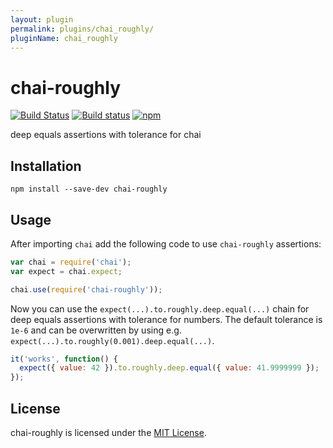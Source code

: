 ```yaml
---
layout: plugin
permalink: plugins/chai_roughly/
pluginName: chai_roughly
---
```



chai-roughly
==============================================================================

[![Build Status](https://travis-ci.org/Turbo87/chai-roughly.svg?branch=master)](https://travis-ci.org/Turbo87/chai-roughly)
[![Build status](https://ci.appveyor.com/api/projects/status/github/Turbo87/chai-roughly?svg=true)](https://ci.appveyor.com/project/Turbo87/chai-roughly/branch/master)
[![npm](https://img.shields.io/npm/v/chai-roughly.svg)](https://www.npmjs.com/package/chai-roughly)

deep equals assertions with tolerance for chai


Installation
------------------------------------------------------------------------------

```
npm install --save-dev chai-roughly
```

Usage
------------------------------------------------------------------------------

After importing `chai` add the following code to use `chai-roughly` assertions:

```js
var chai = require('chai');
var expect = chai.expect;

chai.use(require('chai-roughly'));
```

Now you can use the `expect(...).to.roughly.deep.equal(...)` chain for deep
equals assertions with tolerance for numbers. The default tolerance is `1e-6`
and can be overwritten by using e.g.
`expect(...).to.roughly(0.001).deep.equal(...)`.

```js
it('works', function() {
  expect({ value: 42 }).to.roughly.deep.equal({ value: 41.9999999 });
});
```


License
------------------------------------------------------------------------------
chai-roughly is licensed under the [MIT License](LICENSE).
